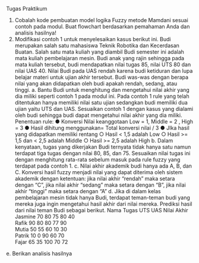 Tugas Praktikum
1.	Cobalah kode pembuatan model logika Fuzzy metode Mamdani sesuai contoh pada modul. Buat flowchart berdasarkan pemahaman Anda dan analisis hasilnya! 
2.	Modifikasi contoh 1 untuk menyelesaikan kasus berikut ini.
Budi merupakan salah satu mahasiswa Teknik Robotika dan Kecerdasan Buatan. Salah satu mata kuliah yang diambil Budi semester ini adalah mata kuliah pembelajaran mesin. Budi anak yang rajin sehingga pada mata kuliah tersebut, budi mendapatkan nilai tugas 85, nilai UTS 80 dan nilai UAS 40. Nilai Budi pada UAS rendah karena budi ketiduran dan lupa belajar materi untuk ujian akhir tersebut. Budi was-was dengan berapa nilai yang akan didapatkan oleh budi apakah rendah, sedang, atau tinggi. 
a.	Bantu Budi untuk menghitung dan mengetahui nilai akhir yang dia miliki seperti contoh 1 pada modul ini. Pada contoh 1 rule yang telah ditentukan hanya memiliki nilai satu ujian sedangkan budi memiliki dua ujian yaitu UTS dan UAS. Sesuaikan contoh 1 dengan kasus yang dialami oleh budi sehingga budi dapat mengetahui nilai akhir yang dia miliki. Penentuan rule:
●	Konversi Nilai keanggotaan Low = 1, Middle = 2 , High = 3
●	Hasil dihitung menggunakan= Total konversi nilai / 3
●	JIka hasil yang didapatkan memiliki rentang
○	Hasil < 1,5 adalah Low
○	Hasil >= 1,5 dan < 2,5 adalah Middle
○	Hasil >= 2,5 adalah High
b.	Dalam kenyataan, tugas yang dikerjakan Budi ternyata tidak hanya satu namun terdapat tiga tugas dengan nilai 80, 85, dan 75. Sesuaikan nilai tugas ini dengan menghitung rata-rata sebelum masuk pada rule fuzzy yang terdapat pada contoh 1.
c.	Nilai akhir akademik budi hanya ada A, B, dan C. Konversi hasil fuzzy menjadi nilai yang dapat diterima oleh sistem akademik dengan ketentuan: jika nilai akhir “rendah” maka setara dengan “C”, jika nilai akhir “sedang” maka setara dengan “B”, jika nilai akhir “tinggi” maka setara dengan “A”
d.	Jika di dalam kelas pembelajaran mesin tidak hanya Budi, terdapat teman-teman budi yang mereka juga ingin mengetahui hasil akhir dari nilai mereka. Prediksi hasil dari nilai teman Budi sebagai berikut.
Nama	Tugas	UTS	UAS	Nilai Akhir 
Jasmine	70	80	75	80	40	
Rafik	90	80	80	77	90	
Mutia	50	55	60	10	30	
Patrik	10	0	90	60	70	
Fajar	65	35	100	70	72	

e.	Berikan analisis hasilnya

